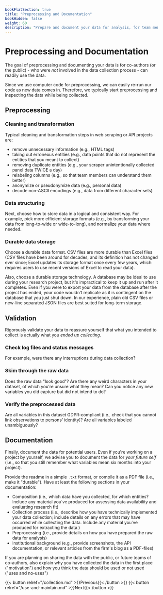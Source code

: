 ```yaml
---
bookFlatSection: true
title: "Preprocessing and Documentation"
bookHidden: false
weight: 60
description: "Prepare and document your data for analysis, for team members or the public."
---
```


# Preprocessing and Documentation

The goal of preprocessing and documenting your data is for co-authors (or the public) - who were *not* involved in the data collection process - can readily use the data.

Since we use computer code for preprocessing, we can easily re-run our code as new data comes in. Therefore, we typically start preprocessing and inspecting the data while being collected.

## Preprocessing

### Cleaning and transformation

Typical cleaning and transformation steps in web scraping or API projects are:

- remove unnecessary information (e.g., HTML tags)
- taking out erroneous entities (e.g., data points that do not represent the entities that you meant to collect)
- removing duplicate entities (e.g., your scraper unintentionally collected panel data TWICE a day)
- relabeling columns (e.g., so that team members can understand them better)
- anonymize or pseudonymize data (e.g., personal data)
- decode non-ASCII encodings (e.g., data from different character sets)

### Data structuring

Next, choose how to store data in a logical and consistent way. For example, pick more efficient storage formats (e.g., by transforming your data from long-to-wide or wide-to-long), and normalize your data where needed.

### Durable data storage

Choose a durable data format. CSV files are more durable than Excel files (CSV files have been around for decades, and its definition has not changed ever since; Excel updates its storage format once every few years, which requires users to use recent versions of Excel to read your data).

Also, choose a durable storage technology. A database may be ideal to use during your research project, but it's impractical to keep it up and run after it completes. Even if you were to export your data from the database after the project has ended, your code wouldn't replicate as it is contingent on the database that you just shut down. In our experience, plain old CSV files or new-line separated JSON files are best suited for long-term storage.

## Validation

Rigorously validate your data to reassure yourself that what you intended to collect is actually what you *ended up collecting*.

### Check log files and status messages

For example, were there any interruptions during data collection?

### Skim through the raw data
Does the raw data "look good"? Are there any weird characters in your dataset, of which you're unsure what they mean? Can you notice any new variables you did capture but did not intend to do?

### Verify the preprocessed data
Are all variables in this dataset GDPR-compliant (i.e., check that you cannot link observations to persons' identity)? Are all variables labeled unambiguously?

## Documentation

Finally, document the data for potential users. Even if you're working on a project by yourself, we advise you to document the data for *your future self* (i.e., so that you still remember what variables mean six months into your project).

Provide the readme in a simple `.txt` format, or compile it as a PDF file (i.e., make it "durable"). Have at least the following sections in your documentation:
- Composition (i.e., which data have you collected, for which entities? Include any material you've produced for assessing data availability and evaluating research fit)
- Collection process (i.e., describe how you have technically implemented your data collection; include details on any errors that may have occurred while collecting the data. Include any material you've produced for extracting the data.)
- Preprocessing (i.e., provide details on how you have prepared the raw data for analysis)
- Institutional background (e.g., provide screenshots, the API documentation, or relevant articles from the firm's blog as a PDF-files)

If you are planning on sharing the data with the public, or future teams of co-authors, also explain why you have collected the data in the first place ("motivation") and how you think the data should be used or not used ("uses and no-uses")

{{< button relref="/collection.md" >}}Previous{{< /button >}}
{{< button relref="/use-and-maintain.md" >}}Next{{< /button >}}
